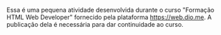 Essa é uma pequena atividade desenvolvida durante o curso "Formação HTML Web Developer" 
fornecido pela plataforma https://web.dio.me.
A publicação dela é necessária para dar continuidade ao curso.

